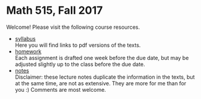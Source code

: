 # Math 515, Fall 2017

Welcome! Please visit the following course resources.

* [syllabus](http://github.com/scoskey/m515/blob/master/syll.md)  
Here you will find links to pdf versions of the texts.
* [homework](http://github.com/scoskey/m515/blob/master/homework.md)  
Each assignment is drafted one week before the due date, but may be adjusted slightly up to the class before the due date.
* [notes](https://latexonline.cc/compile?git=https%3A%2F%2Fgithub.com%2Fscoskey%2Fm515&target=notes.tex&command=pdflatex&trackId=1502562582519)  
Disclaimer: these lecture notes duplicate the information in the texts, but at the same time, are not as extensive. They are more for me than for you :) Comments are most welcome.
